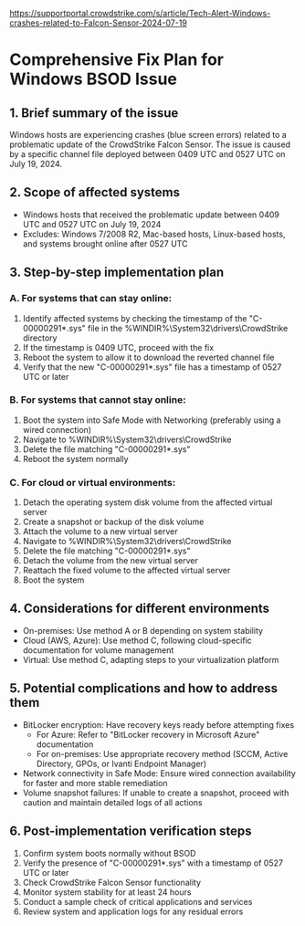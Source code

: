 https://supportportal.crowdstrike.com/s/article/Tech-Alert-Windows-crashes-related-to-Falcon-Sensor-2024-07-19

# Comprehensive Fix Plan for Windows BSOD Issue

## 1. Brief summary of the issue
Windows hosts are experiencing crashes (blue screen errors) related to a problematic update of the CrowdStrike Falcon Sensor. The issue is caused by a specific channel file deployed between 0409 UTC and 0527 UTC on July 19, 2024.

## 2. Scope of affected systems
- Windows hosts that received the problematic update between 0409 UTC and 0527 UTC on July 19, 2024
- Excludes: Windows 7/2008 R2, Mac-based hosts, Linux-based hosts, and systems brought online after 0527 UTC

## 3. Step-by-step implementation plan

### A. For systems that can stay online:
1. Identify affected systems by checking the timestamp of the "C-00000291*.sys" file in the %WINDIR%\System32\drivers\CrowdStrike directory
2. If the timestamp is 0409 UTC, proceed with the fix
3. Reboot the system to allow it to download the reverted channel file
4. Verify that the new "C-00000291*.sys" file has a timestamp of 0527 UTC or later

### B. For systems that cannot stay online:
1. Boot the system into Safe Mode with Networking (preferably using a wired connection)
2. Navigate to %WINDIR%\System32\drivers\CrowdStrike
3. Delete the file matching "C-00000291*.sys"
4. Reboot the system normally

### C. For cloud or virtual environments:
1. Detach the operating system disk volume from the affected virtual server
2. Create a snapshot or backup of the disk volume
3. Attach the volume to a new virtual server
4. Navigate to %WINDIR%\System32\drivers\CrowdStrike
5. Delete the file matching "C-00000291*.sys"
6. Detach the volume from the new virtual server
7. Reattach the fixed volume to the affected virtual server
8. Boot the system

## 4. Considerations for different environments
- On-premises: Use method A or B depending on system stability
- Cloud (AWS, Azure): Use method C, following cloud-specific documentation for volume management
- Virtual: Use method C, adapting steps to your virtualization platform

## 5. Potential complications and how to address them
- BitLocker encryption: Have recovery keys ready before attempting fixes
  - For Azure: Refer to "BitLocker recovery in Microsoft Azure" documentation
  - For on-premises: Use appropriate recovery method (SCCM, Active Directory, GPOs, or Ivanti Endpoint Manager)
- Network connectivity in Safe Mode: Ensure wired connection availability for faster and more stable remediation
- Volume snapshot failures: If unable to create a snapshot, proceed with caution and maintain detailed logs of all actions

## 6. Post-implementation verification steps
1. Confirm system boots normally without BSOD
2. Verify the presence of "C-00000291*.sys" with a timestamp of 0527 UTC or later
3. Check CrowdStrike Falcon Sensor functionality
4. Monitor system stability for at least 24 hours
5. Conduct a sample check of critical applications and services
6. Review system and application logs for any residual errors